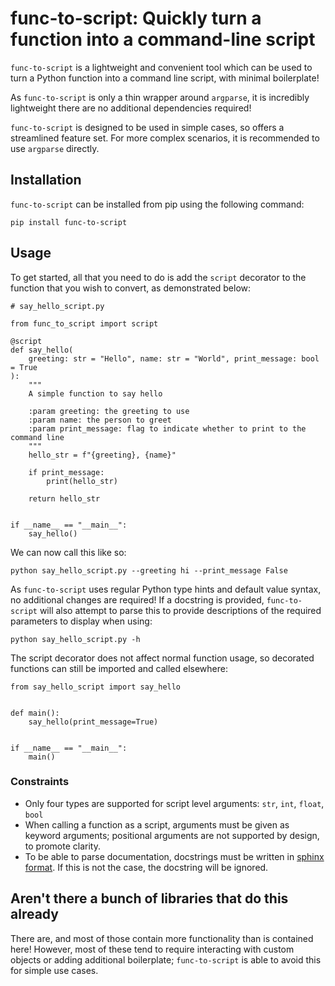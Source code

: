 # func-to-script: Quickly turn a function into a command-line script

`func-to-script` is a lightweight and convenient tool which can be used to turn a Python function into a command line
 script, with minimal boilerplate!

As `func-to-script` is only a thin wrapper around `argparse`, it is incredibly lightweight there are no
 additional dependencies required!
 
`func-to-script` is designed to be used in simple cases, so offers a streamlined feature set. 
For more complex scenarios, it is recommended to use `argparse` directly.

## Installation

`func-to-script` can be installed from pip using the following command:
```
pip install func-to-script
```

## Usage

To get started, all that you need to do is add the `script` decorator to the function that you wish to convert,
 as demonstrated below:
 
```
# say_hello_script.py

from func_to_script import script

@script
def say_hello(
    greeting: str = "Hello", name: str = "World", print_message: bool = True
):
    """
    A simple function to say hello

    :param greeting: the greeting to use
    :param name: the person to greet
    :param print_message: flag to indicate whether to print to the command line
    """
    hello_str = f"{greeting}, {name}"

    if print_message:
        print(hello_str)

    return hello_str


if __name__ == "__main__":
    say_hello()

```

We can now call this like so:
```
python say_hello_script.py --greeting hi --print_message False
```

As `func-to-script` uses regular Python type hints and default value syntax, no additional changes are required! 
If a docstring is provided, `func-to-script` will also attempt to parse this to provide descriptions of the 
required parameters to display when using:
```
python say_hello_script.py -h
```

The script decorator does not affect normal function usage, so decorated functions can still be imported and 
called elsewhere:

```
from say_hello_script import say_hello


def main():
    say_hello(print_message=True)


if __name__ == "__main__":
    main()

```

### Constraints
 
- Only four types are supported for script level arguments: `str`, `int`, `float`, `bool`
- When calling a function as a script, arguments must be given as keyword arguments; positional
 arguments are not supported by design, to promote clarity.
- To be able to parse documentation, docstrings must be written in 
[sphinx format](https://sphinx-rtd-tutorial.readthedocs.io/en/latest/docstrings.html). If this is not the case, 
the docstring will be ignored.


## Aren't there a bunch of libraries that do this already

There are, and most of those contain more functionality than is contained here! However, most of these tend to require
interacting with custom objects or adding additional boilerplate; `func-to-script` is able to avoid this for simple
use cases.
